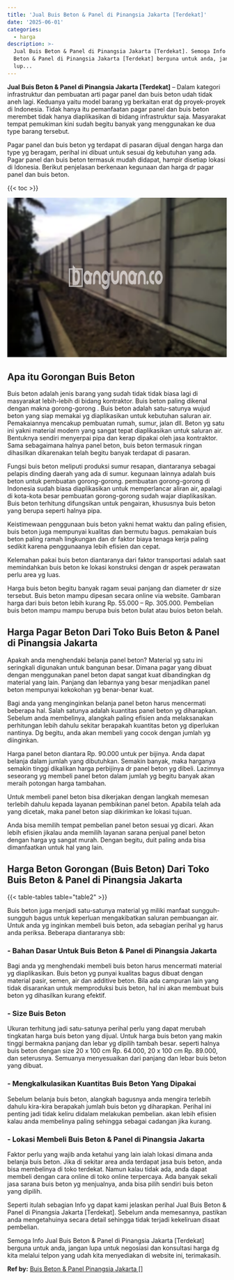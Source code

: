 ```yaml
---
title: 'Jual Buis Beton & Panel di Pinangsia Jakarta [Terdekat]'
date: '2025-06-01'
categories:
  - harga
description: >-
  Jual Buis Beton & Panel di Pinangsia Jakarta [Terdekat]. Semoga Info Jual Buis
  Beton & Panel di Pinangsia Jakarta [Terdekat] berguna untuk anda, jangan
  lup...
---
```


**Jual Buis Beton & Panel di Pinangsia Jakarta \[Terdekat\]** – Dalam kategori infrastruktur dan pembuatan arti pagar panel dan buis beton udah tidak aneh lagi. Keduanya yaitu model barang yg berkaitan erat dg proyek-proyek di Indonesia. Tidak hanya itu pemanfaatan pagar panel dan buis beton merembet tidak hanya diaplikasikan di bidang infrastruktur saja. Masyarakat tempat pemukiman kini sudah begitu banyak yang menggunakan ke dua type barang tersebut.

Pagar panel dan buis beton yg terdapat di pasaran dijual dengan harga dan type yg beragam, perihal ini dibuat untuk sesuai dg kebutuhan yang ada. Pagar panel dan buis beton termasuk mudah didapat, hampir disetiap lokasi di Idonesia. Berikut penjelasan berkenaan kegunaan dan harga dr pagar panel dan buis beton.

{{< toc >}}

![Jual Buis Beton & Panel di Pinangsia Jakarta [Terdekat]](/images/jual-panel-buis-beton-murah-46.png)

## Apa itu Gorongan Buis Beton

Buis beton adalah jenis barang yang sudah tidak tidak biasa lagi di masyarakat lebih-lebih di bidang kontraktor. Buis beton paling dikenal dengan makna gorong-gorong . Buis beton adalah satu-satunya wujud beton yang siap memakai yg diaplikasikan untuk kebutuhan saluran air. Pemakaiannya mencakup pembuatan rumah, sumur, jalan dll. Beton yg satu ini yakni material modern yang sangat tepat diaplikasikan untuk saluran air. Bentuknya sendiri menyerpai pipa dan kerap dipakai oleh jasa kontraktor. Sama sebagaimana halnya panel beton, buis beton termasuk ringan dihasilkan dikarenakan telah begitu banyak terdapat di pasaran.

Fungsi buis beton meliputi produksi sumur resapan, diantaranya sebagai pelapis dinding daerah yang ada di sumur. kegunaan lainnya adalah buis beton untuk pembuatan gorong-gorong. pembuatan gorong-gorong di Indonesia sudah biasa diaplikasikan untuk memperlancar aliran air, apalagi di kota-kota besar pembuatan gorong-gorong sudah wajar diaplikasikan. Buis beton terhitung difungsikan untuk pengairan, khususnya buis beton yang berupa seperti halnya pipa.

Keistimewaan penggunaan buis beton yakni hemat waktu dan paling efisien, buis beton juga mempunyai kualitas dan bermutu bagus. pemakaian buis beton paling ramah lingkungan dan dr faktor biaya tenaga kerja paling sedikit karena penggunaanya lebih efisien dan cepat.

Kelemahan pakai buis beton diantaranya dari faktor transportasi adalah saat memindahkan buis beton ke lokasi konstruksi dengan dr aspek perawatan perlu area yg luas.

Harga buis beton begitu banyak ragam seuai panjang dan diameter dr size tersebut. Buis beton mampu dipesan secara online via website. Gambaran harga dari buis beton lebih kurang Rp. 55.000 – Rp. 305.000. Pembelian buis beton mampu mampu berupa buis beton bulat atau buios beton belah.

## Harga Pagar Beton Dari Toko Buis Beton & Panel di Pinangsia Jakarta

Apakah anda menghendaki belanja panel beton? Material yg satu ini seringkali digunakan untuk bangunan besar. Dimana pagar yang dibuat dengan menggunakan panel beton dapat sangat kuat dibandingkan dg material yang lain. Panjang dan lebarnya yang besar menjadikan panel beton mempunyai kekokohan yg benar-benar kuat.

Bagi anda yang menginginkan belanja panel beton harus mencermati beberapa hal. Salah satunya adalah kuantitas panel beton yg diharapkan. Sebelum anda membelinya, alangkah paling efisien anda melaksanakan perhitungan lebih dahulu sekitar berapakah kuantitas beton yg diperlukan nantinya. Dg begitu, anda akan membeli yang cocok dengan jumlah yg diinginkan.

Harga panel beton diantara Rp. 90.000 untuk per bijinya. Anda dapat belanja dalam jumlah yang dibutuhkan. Semakin banyak, maka harganya semakin tinggi dikalikan harga perbijinya dr panel beton yg dibeli. Lazimnya seseorang yg membeli panel beton dalam jumlah yg begitu banyak akan meraih potongan harga tambahan.

Untuk membeli panel beton bisa dikerjakan dengan langkah memesan terlebih dahulu kepada layanan pembikinan panel beton. Apabila telah ada yang dicetak, maka panel beton siap dikirimkan ke lokasi tujuan.

Anda bisa memilih tempat pembelian panel beton sesuai yg dicari. Akan lebih efisien jikalau anda memilih layanan sarana penjual panel beton dengan harga yg sangat murah. Dengan begitu, duit paling anda bisa dimanfaatkan untuk hal yang lain.

## Harga Beton Gorongan (Buis Beton) Dari Toko Buis Beton & Panel di Pinangsia Jakarta

{{< table-tables table="table2" >}}

Buis beton juga menjadi satu-satunya material yg miliki manfaat sungguh-sungguh bagus untuk keperluan mengakibatkan saluran pembuangan air. Untuk anda yg inginkan membeli buis beton, ada sebagian perihal yg harus anda periksa. Beberapa diantaranya sbb:

### \- Bahan Dasar Untuk Buis Beton & Panel di Pinangsia Jakarta

Bagi anda yg menghendaki membeli buis beton harus mencermati material yg diaplikasikan. Buis beton yg punyai kualitas bagus dibuat dengan material pasir, semen, air dan additive beton. Bila ada campuran lain yang tidak disarankan untuk memproduksi buis beton, hal ini akan membuat buis beton yg dihasilkan kurang efektif.

### \- Size Buis Beton

Ukuran terhitung jadi satu-satunya perihal perlu yang dapat merubah tingkatan harga buis beton yang dijual. Untuk harga buis beton yang makin tinggi bermakna panjang dan lebar yg dipilih tambah besar. seperti halnya buis beton dengan size 20 x 100 cm Rp. 64.000, 20 x 100 cm Rp. 89.000, dan seterusnya. Semuanya menyesuaikan dari panjang dan lebar buis beton yang dibuat.

### \- Mengkalkulasikan Kuantitas Buis Beton Yang Dipakai

Sebelum belanja buis beton, alangkah bagusnya anda mengira terlebih dahulu kira-kira berapakah jumlah buis beton yg diharapkan. Perihal ini penting jadi tidak keliru didalam melakukan pembelian. akan lebih efisien kalau anda membelinya paling sehingga sebagai cadangan jika kurang.

### \- Lokasi Membeli Buis Beton & Panel di Pinangsia Jakarta

Faktor perlu yang wajib anda ketahui yang lain ialah lokasi dimana anda belanja buis beton. Jika di sekitar area anda terdapat jasa buis beton, anda bisa membelinya di toko terdekat. Namun kalau tidak ada, anda dapat membeli dengan cara online di toko online terpercaya. Ada banyak sekali jasa sarana buis beton yg menjualnya, anda bisa pilih sendiri buis beton yang dipilih.

Seperti itulah sebagian Info yg dapat kami jelaskan perihal Jual Buis Beton & Panel di Pinangsia Jakarta \[Terdekat\]. Sebelum anda memesannya, pastikan anda mengetahuinya secara detail sehingga tidak terjadi kekeliruan disaat pembelian.

Semoga Info Jual Buis Beton & Panel di Pinangsia Jakarta \[Terdekat\] berguna untuk anda, jangan lupa untuk negosiasi dan konsultasi harga dg kita melalui telpon yang udah kita menyediakan di website ini, terimakasih.

**Ref by:** [Buis Beton & Panel Pinangsia Jakarta []](https://id.wikipedia.org/wiki/Buis)
